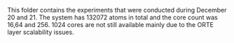 This folder contains the experiments that were conducted during December 20 and 21.
The system has 132072 atoms in total and the core count was 16,64 and 256. 1024 cores
are not still available mainly due to the ORTE layer scalability issues.
